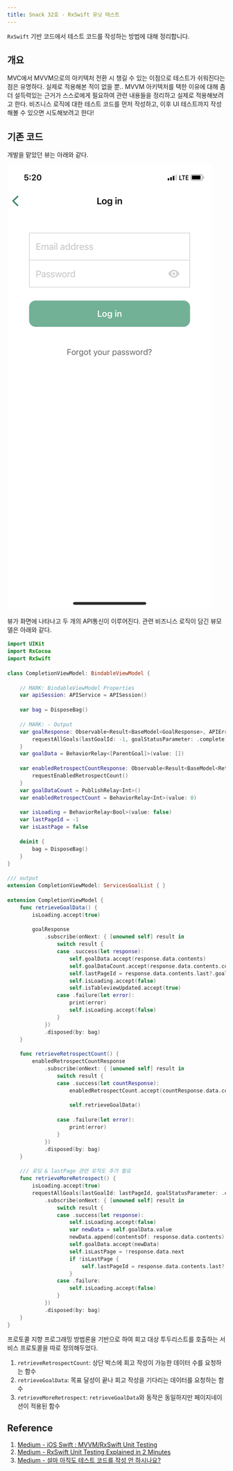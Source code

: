 ```yaml
---
title: Snack 32호 - RxSwift 유닛 테스트
---
```


`RxSwift` 기반 코드에서 테스트 코드를 작성하는 방법에 대해 정리합니다.

## 개요

MVC에서 MVVM으로의 아키텍처 전환 시 챙길 수 있는 이점으로 테스트가 쉬워진다는 점은 유명하다. 실제로 적용해본 적이 없을 뿐.. MVVM 아키텍처를 택한 이유에 대해 좀 더 설득력있는 근거가 스스로에게 필요하여 관련 내용들을 정리하고 실제로 적용해보려고 한다. 비즈니스 로직에 대한 테스트 코드를 먼저 작성하고, 이후 UI 테스트까지 작성해볼 수 있으면 시도해보려고 한다!

## 기존 코드

개발을 맡았던 뷰는 아래와 같다.

![31-1](../.vuepress/assets/snack/31-1.jpeg)

뷰가 화면에 나타나고 두 개의 API통신이 이루어진다. 관련 비즈니스 로직이 담긴 뷰모델은 아래와 같다.

```swift
import UIKit
import RxCocoa
import RxSwift

class CompletionViewModel: BindableViewModel {

    // MARK: BindableViewModel Properties
    var apiSession: APIService = APISession()

    var bag = DisposeBag()

    // MARK: - Output
    var goalResponse: Observable<Result<BaseModel<GoalResponse>, APIError>> {
        requestAllGoals(lastGoalId: -1, goalStatusParameter: .complete)
    }
    var goalData = BehaviorRelay<[ParentGoal]>(value: [])

    var enabledRetrospectCountResponse: Observable<Result<BaseModel<RetrospectCount>, APIError>> {
        requestEnabledRetrospectCount()
    }
    var goalDataCount = PublishRelay<Int>()
    var enabledRetrospectCount = BehaviorRelay<Int>(value: 0)

    var isLoading = BehaviorRelay<Bool>(value: false)
    var lastPageId = -1
    var isLastPage = false

    deinit {
        bag = DisposeBag()
    }
}

/// output
extension CompletionViewModel: ServicesGoalList { }

extension CompletionViewModel {
    func retrieveGoalData() {
        isLoading.accept(true)

        goalResponse
            .subscribe(onNext: { [unowned self] result in
                switch result {
                case .success(let response):
                    self.goalData.accept(response.data.contents)
                    self.goalDataCount.accept(response.data.contents.count)
                    self.lastPageId = response.data.contents.last?.goalId ?? -1
                    self.isLoading.accept(false)
                    self.isTableviewUpdated.accept(true)
                case .failure(let error):
                    print(error)
                    self.isLoading.accept(false)
                }
            })
            .disposed(by: bag)
    }

    func retrieveRetrospectCount() {
        enabledRetrospectCountResponse
            .subscribe(onNext: { [unowned self] result in
                switch result {
                case .success(let countResponse):
                    enabledRetrospectCount.accept(countResponse.data.count)

                    self.retrieveGoalData()

                case .failure(let error):
                    print(error)
                }
            })
            .disposed(by: bag)
    }

    /// 로딩 & lastPage 관련 로직도 추가 필요
    func retrieveMoreRetrospect() {
        isLoading.accept(true)
        requestAllGoals(lastGoalId: lastPageId, goalStatusParameter: .complete)
            .subscribe(onNext: { [unowned self] result in
                switch result {
                case .success(let response):
                    self.isLoading.accept(false)
                    var newData = self.goalData.value
                    newData.append(contentsOf: response.data.contents)
                    self.goalData.accept(newData)
                    self.isLastPage = !response.data.next
                    if !isLastPage {
                        self.lastPageId = response.data.contents.last?.goalId ?? -1
                    }
                case .failure:
                    self.isLoading.accept(false)
                }
            })
            .disposed(by: bag)
    }
}
```

프로토콜 지향 프로그래밍 방법론을 기반으로 하여 회고 대상 투두리스트를 호출하는 서비스 프로토콜을 따로 정의해두었다.

1. `retrieveRetrospectCount`: 상단 박스에 회고 작성이 가능한 데이터 수를 요청하는 함수
2. `retrieveGoalData`: 목표 달성이 끝나 회고 작성을 기다리는 데이터를 요청하는 함수
3. `retrieveMoreRetrospect`: `retrieveGoalData`와 동작은 동일하지만 페이지네이션이 적용된 함수

## Reference

1. [Medium - iOS Swift : MVVM/RxSwift Unit Testing](https://medium.com/@saad-eloulladi/ios-swift-mvvm-rxswift-unit-testing-b71183ecaf44)
2. [Medium - RxSwift Unit Testing Explained in 2 Minutes](https://betterprogramming.pub/rxswift-unit-testing-explained-in-3-minutes-c024b7a26d)
3. [Medium - 설마 아직도 테스트 코드를 작성 안 하시나요?](https://ssowonny.medium.com/%EC%84%A4%EB%A7%88-%EC%95%84%EC%A7%81%EB%8F%84-%ED%85%8C%EC%8A%A4%ED%8A%B8-%EC%BD%94%EB%93%9C%EB%A5%BC-%EC%9E%91%EC%84%B1-%EC%95%88-%ED%95%98%EC%8B%9C%EB%82%98%EC%9A%94-b54ec61ef91a)
